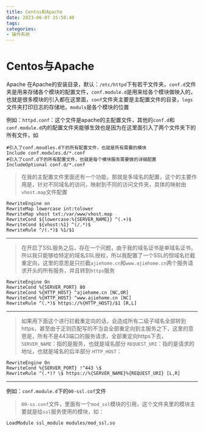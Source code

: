 ```yaml
---
title: Centos和Apache
date: 2023-06-07 15:58:40
tags:
categories: 
- 操作系统
---
```

# Centos与Apache

Apache
在Apache的安装目录，默认：`/etc/httpd`下有若干文件夹，`conf.d`文件夹是用来存储各个模块的配置文件，`conf.module.d`是用来给各个模块做映入的，也就是很多模块的引入都在这里面，`conf`文件夹主要是主配置文件的目录，`logs`文件夹打印日志的存储地，`moduls`是各个模块的位置


例如：`httpd.conf`：这个文件是apache的主配置文件，其他的`conf.d`和`conf.module.d`内的配置文件夹能够生效也是因为在这里面引入了两个文件夹下的所有文件，如
```shell
#引入了conf.moudles.d下的所有配置文件，也就是所有需要的模块
Include conf.modules.d/*.conf
#引入了conf.d下的所有配置文件，也就是每个模块服务需要做的详细配置
IncludeOptional conf.d/*.conf
```
>在我的主配置文件里面还有一个功能，那就是多域名的配置，这个的主要作用是，针对不同域名的访问，映射到不同的访问文件夹，具体的映射由`vhost.map`文件配置
```shell
RewriteEngine on
RewriteMap lowercase int:tolower
RewriteMap vhost txt:/var/www/vhost.map
RewriteCond ${lowercase:%{SERVER_NAME}} ^(.+)$
RewriteCond ${vhost:%1} ^(/.*)$
RewriteRule ^/(.*)$ %1/$1
```
---
>在开启了SSL服务之后，存在一个问题，由于我的域名证书是单域名证书，所以我只能够给特定的域名SSL授权，所以我配置了一个SSL的但域名拦截重定向，这里的意思是只拦截`ajiehome.cn`和`www.ajiehome.cn`两个服务请求开头的所有服务，并且转到`https`服务
```shell
RewriteEngine On
RewriteCond %{SERVER_PORT} 80
RewriteCond %{HTTP_HOST} ^ajiehome.cn [NC,OR]
RewriteCond %{HTTP_HOST} ^www.ajiehome.cn [NC]
RewriteRule ^(.*)$ https://%{HTTP_HOST}/$1 [R,L]
```
---
>如果用下面这个进行拦截重定向的话，会造成所有二级子域名全部转到https，甚至由于正则匹配写的不当会全部重定向到主服务之下，这里的意思是，所有不是443端口的服务请求，全部重定向https下去，
>`SERVER_NAME`：指的是服务，也就是域名部分
>`REQUEST_URI`：指的是请求的地址，也就是域名的后半部分
>`HTTP_HOST`：

```shell
RewriteEngine On
RewriteCond %{SERVER_PORT} !^443 \$
RewriteRule ^(.*)? \$ https://%{SERVER_NAME}%{REQUEST_URI} [L,R]
```

---
例如：`conf.module.d`下的`00-ssl.cof`文件
>`00-ss.conf`文件，里面有一个`mod_ssl`模块的引用，这个文件夹里的模块主要就是给`ssl`服务使用的模块，如：
>
```shell
LoadModule ssl_module modules/mod_ssl.so
```